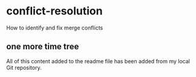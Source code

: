 # conflict-resolution
How to identify and fix merge conflicts

## one more time tree
All of this content added to the readme file has been added from my local Git repository.
